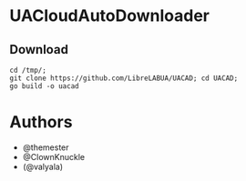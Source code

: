 # UACloudAutoDownloader

Download
---------

```
cd /tmp/;
git clone https://github.com/LibreLABUA/UACAD; cd UACAD;
go build -o uacad
```

# Authors

- @themester
- @ClownKnuckle
- (@valyala)
